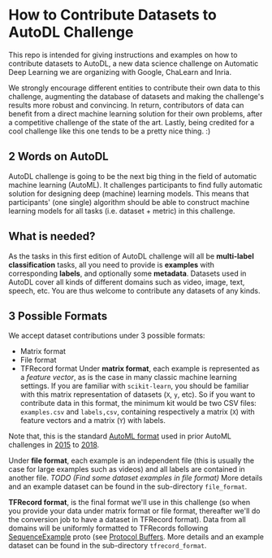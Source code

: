 # How to Contribute Datasets to AutoDL Challenge
This repo is intended for giving instructions and examples on how to contribute datasets to AutoDL, a new data science challenge on Automatic Deep Learning we are organizing with Google, ChaLearn and Inria.

We strongly encourage different entities to contribute their own data to this challenge, augmenting the database of datasets and making the challenge's results more robust and convincing. In return, contributors of data can benefit from a direct machine learning solution for their own problems, after a competitive challenge of the state of the art. Lastly, being credited for a cool challenge like this one tends to be a pretty nice thing. :)

## 2 Words on AutoDL
AutoDL challenge is going to be the next big thing in the field of automatic machine learning (AutoML). It challenges participants to find fully automatic solution for designing deep (machine) learning models. This means that participants' (one single) algorithm should be able to construct machine learning models for all tasks (i.e. dataset + metric) in this challenge.

## What is needed?
As the tasks in this first edition of AutoDL challenge will all be **multi-label classification** tasks, all you need to provide is **examples** with corresponding **labels**, and optionally some **metadata**. Datasets used in AutoDL cover all kinds of different domains such as video, image, text, speech, etc. You are thus welcome to contribute any datasets of any kinds.

## 3 Possible Formats
We accept dataset contributions under 3 possible formats:
- Matrix format
- File format
- TFRecord format
Under **matrix format**, each example is represented as a *feature vector*, as is the case in many classic machine learning settings. If you are familiar with `scikit-learn`, you should be familiar with this matrix representation of datasets (`X`, `y`, etc). So if you want to contribute data in this format, the minimum kit would be two CSV files: `examples.csv` and `labels,csv`, containing respectively a matrix (`X`) with feature vectors and a matrix (`Y`) with labels.

Note that, this is the standard [AutoML format](https://github.com/codalab/chalab/wiki/Help:-Wizard-%E2%80%90-Challenge-%E2%80%90-Data) used in prior AutoML challenges in [2015](https://competitions.codalab.org/competitions/2321) to [2018](http://prada-research.net/pakdd18/index.php/call-for-competition/).

Under **file format**, each example is an independent file (this is usually the case for large examples such as videos) and all labels are contained in another file.
*TODO (Find some dataset examples in file format)*
More details and an example dataset can be found in the sub-directory `file_format`.

**TFRecord format**, is the final format we'll use in this challenge (so when you provide your data under matrix format or file format, thereafter we'll do the conversion job to have a dataset in TFRecord format). Data from all domains will be uniformly formatted to TFRecords following [SequenceExample](https://github.com/tensorflow/tensorflow/blob/master/tensorflow/core/example/example.proto#L292) proto (see [Protocol Buffers](https://developers.google.com/protocol-buffers/docs/overview). More details and an example dataset can be found in the sub-directory `tfrecord_format`.
